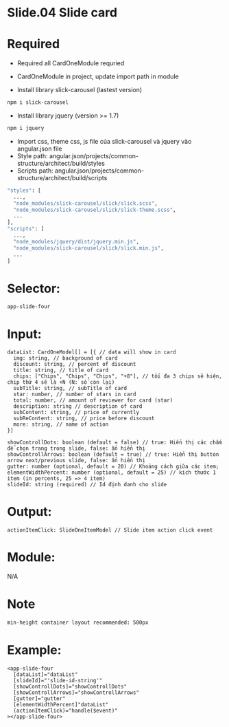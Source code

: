 # Slide.04 Slide card

# Required

- Required all CardOneModule requried

- CardOneModule in project, update import path in module

- Install library slick-carousel (lastest version)

```sh
npm i slick-carousel
```

- Install library jquery (version >= 1.7)

```sh
npm i jquery
```

- Import css, theme css, js file của slick-carousel và jquery vào angular.json file
- Style path: angular.json/projects/common-structure/architect/build/styles
- Scripts path: angular.json/projects/common-structure/architect/build/scripts

```sh
"styles": [
  ...,
  "node_modules/slick-carousel/slick/slick.scss",
  "node_modules/slick-carousel/slick/slick-theme.scss",
  ...
],
"scripts": [
  ...,
  "node_modules/jquery/dist/jquery.min.js",
  "node_modules/slick-carousel/slick/slick.min.js",
  ...
]
```

# Selector:

    app-slide-four

# Input:

    dataList: CardOneModel[] = [{ // data will show in card
      img: string, // background of card
      discount: string, // percent of discount
      title: string, // title of card
      chips: ["Chips", "Chips", "Chips", "+8"], // tối đa 3 chips sẽ hiện, chip thứ 4 sẽ là +N (N: số còn lại)
      subTitle: string, // subTitle of card
      star: number, // number of stars in card
      total: number, // amount of reviewer for card (star)
      description: string // description of card
      subContent: string, // price of currently
      subReContent: string, // price before discount
      more: string, // name of action
    }]

    showControllDots: boolean (default = false) // true: Hiển thị các chấm để chọn trang trong slide, false: ẩn hiển thị
    showControllArrows: boolean (default = true) // true: Hiển thị button arrow next/previous slide, false: ẩn hiển thị
    gutter: number (optional, default = 20) // Khoảng cách giữa các item;
    elementWidthPercent: number (optional, default = 25) // kích thước 1 item (in percents, 25 => 4 item)
    slideId: string (required) // Id định danh cho slide

# Output:

    actionItemClick: SlideOneItemModel // Slide item action click event

# Module:

N/A

# Note

```sh
min-height container layout recommended: 500px
```

# Example:

    <app-slide-four
      [dataList]="dataList"
      [slideId]="'slide-id-string'"
      [showControllDots]="showControllDots"
      [showControllArrows]="showControllArrows"
      [gutter]="gutter"
      [elementWidthPercent]"dataList"
      (actionItemClick)="handle($event)"
    ></app-slide-four>
